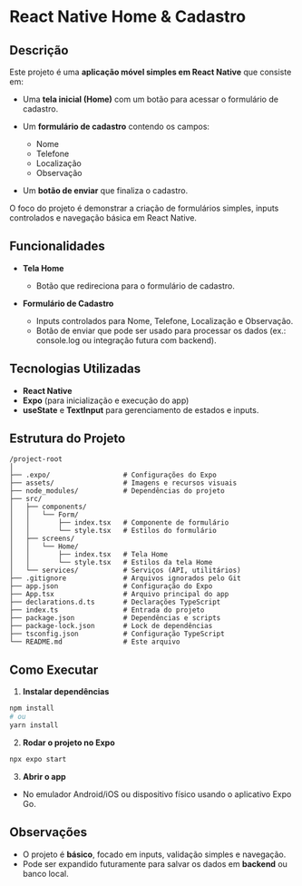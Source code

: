 # React Native Home & Cadastro

## Descrição

Este projeto é uma **aplicação móvel simples em React Native** que consiste em:

* Uma **tela inicial (Home)** com um botão para acessar o formulário de cadastro.
* Um **formulário de cadastro** contendo os campos:

  * Nome
  * Telefone
  * Localização
  * Observação
* Um **botão de enviar** que finaliza o cadastro.

O foco do projeto é demonstrar a criação de formulários simples, inputs controlados e navegação básica em React Native.

## Funcionalidades

* **Tela Home**

  * Botão que redireciona para o formulário de cadastro.

* **Formulário de Cadastro**

  * Inputs controlados para Nome, Telefone, Localização e Observação.
  * Botão de enviar que pode ser usado para processar os dados (ex.: console.log ou integração futura com backend).

## Tecnologias Utilizadas

* **React Native**
* **Expo** (para inicialização e execução do app)
* **useState** e **TextInput** para gerenciamento de estados e inputs.

## Estrutura do Projeto

```
/project-root
│
├── .expo/                  # Configurações do Expo
├── assets/                 # Imagens e recursos visuais
├── node_modules/           # Dependências do projeto
├── src/
│   ├── components/
│   │   └── Form/
│   │       ├── index.tsx   # Componente de formulário
│   │       └── style.tsx   # Estilos do formulário
│   ├── screens/
│   │   └── Home/
│   │       ├── index.tsx   # Tela Home
│   │       └── style.tsx   # Estilos da tela Home
│   └── services/           # Serviços (API, utilitários)
├── .gitignore              # Arquivos ignorados pelo Git
├── app.json                # Configuração do Expo
├── App.tsx                 # Arquivo principal do app
├── declarations.d.ts       # Declarações TypeScript
├── index.ts                # Entrada do projeto
├── package.json            # Dependências e scripts
├── package-lock.json       # Lock de dependências
├── tsconfig.json           # Configuração TypeScript
└── README.md               # Este arquivo

```

## Como Executar

1. **Instalar dependências**

```bash
npm install
# ou
yarn install
```

2. **Rodar o projeto no Expo**

```bash
npx expo start
```

3. **Abrir o app**

* No emulador Android/iOS ou dispositivo físico usando o aplicativo Expo Go.

## Observações

* O projeto é **básico**, focado em inputs, validação simples e navegação.
* Pode ser expandido futuramente para salvar os dados em **backend** ou banco local.
